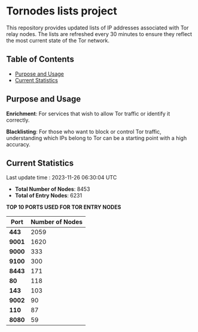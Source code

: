 # Tornodes lists project

This repository provides updated lists of IP addresses associated with Tor relay nodes. The lists are refreshed every 30 minutes to ensure they reflect the most current state of the Tor network.

## Table of Contents

- [Purpose and Usage](#purpose-and-usage)
- [Current Statistics](#current-statistics)


## Purpose and Usage

**Enrichment**: For services that wish to allow Tor traffic or identify it correctly.

**Blacklisting**: For those who want to block or control Tor traffic, understanding which IPs belong to Tor can be a starting point with a high accuracy.

## Current Statistics

Last update time : 2023-11-26 06:30:04 UTC

- **Total Number of Nodes**: 8453
- **Total of Entry Nodes**: 6231

**TOP 10 PORTS USED FOR TOR ENTRY NODES**

| **Port** | **Number of Nodes** |
|------|-----------------|
| **443**   | 2059  |
| **9001**   | 1620  |
| **9000**   | 333  |
| **9100**   | 300  |
| **8443**   | 171  |
| **80**   | 118  |
| **143**   | 103  |
| **9002**   | 90  |
| **110**   | 87  |
| **8080**   | 59  |

